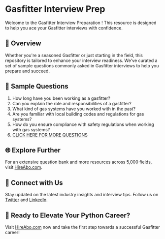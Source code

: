 # Gasfitter Interview Prep

Welcome to the Gasfitter Interview Preparation ! This resource is designed to help you ace your Gasfitter interviews with confidence.

## 🚀 Overview

Whether you're a seasoned Gasfitter or just starting in the field, this repository is tailored to enhance your interview readiness. We've curated a set of sample questions commonly asked in Gasfitter interviews to help you prepare and succeed.

## 📝 Sample Questions

1. How long have you been working as a gasfitter?
2. Can you explain the role and responsibilities of a gasfitter?
3. What kind of gas systems have you worked with in the past?
4. Are you familiar with local building codes and regulations for gas systems?
5. How do you ensure compliance with safety regulations when working with gas systems?
6. [CLICK HERE FOR MORE QUESTIONS](https://hireabo.com/job/12_0_12/Gasfitter)

## 🌐 Explore Further

For an extensive question bank and more resources across 5,000 fields, visit [HireAbo.com](https://www.hireabo.com).

## 📱 Connect with Us

Stay updated on the latest industry insights and interview tips. Follow us on [Twitter](https://twitter.com/hireabo) and [LinkedIn](https://www.linkedin.com/in/hire-abo-3609972a8/).

## 🚀 Ready to Elevate Your Python Career?

Visit [HireAbo.com](https://www.hireabo.com) now and take the first step towards a successful Gasfitter career!